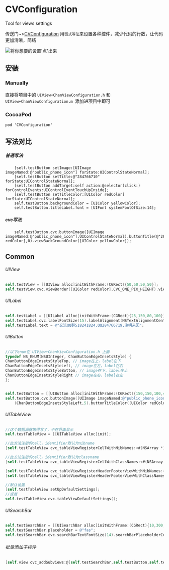 # CVConfiguration
Tool for views settings

传送门~>[CVConfiguration](https://github.com/Chan4iOS/CVConfiguration)
用`链式写法`来设置各种控件，减少代码的行数，让代码更加清晰，简结

![将你想要的设置'点'出来](http://upload-images.jianshu.io/upload_images/2170902-e5a4dd2a99348048.gif?imageMogr2/auto-orient/strip)
## 安装

### Manually
直接将项目中的  `UIView+ChanViewConfiguration.h` 和 `UIView+ChanViewConfiguration.m `添加进项目中即可

### CocoaPod
```
pod 'CVConfiguration'
```

## 写法对比
##### 普通写法
```
    [self.testButton setImage:[UIImage imageNamed:@"public_phone_icon"] forState:UIControlStateNormal];
    [self.testButton setTitle:@"284766710" forState:UIControlStateNormal];
    [self.testButton addTarget:self action:@selector(click:) forControlEvents:UIControlEventTouchUpInside];
    [self.testButton setTitleColor:[UIColor redColor] forState:UIControlStateNormal];
    self.testButton.backgroundColor = [UIColor yellowColor];
    self.testButton.titleLabel.font = [UIFont systemFontOfSize:14];
```

##### cvc写法
```
    self.testButton.cvc.buttonImage([UIImage imageNamed:@"public_phone_icon"],UIControlStateNormal).buttonTitle(@"284766710",0).buttonResponse(self,@selector(click:),UIControlEventTouchUpInside).buttonTitleFontSize(14).buttonTitleColor([UIColor redColor],0).viewBackGroundColor([UIColor yellowColor]);
```


## Common
###### UIView
```objectivec
self.testView = [[UIView alloc]initWithFrame:(CGRect){50,50,50,50}];
self.testView.cvc.viewBorder([UIColor redColor],CVC_ONE_PIX_HEIGHT).viewCornerRatioToHeight(0.5).viewBackGroundColor([UIColor yellowColor]);
```

###### UILabel
```objectivec
self.testLabel = [[UILabel alloc]initWithFrame:(CGRect){25,150,80,100}];
self.testLabel.cvc.labelFontSize(15).labelAlignment(NSTextAlignmentCenter).labelTextColor([UIColor blueColor]).labelNumOfLines(0).viewBackGroundColor([UIColor cyanColor]);
self.testLabel.text = @"交流QQ群518241824,QQ284766719,注明来因";
```

###### UIButton
```objectivec
//以下enum在 UIView+ChanViewConfiguration.h 上面
typedef NS_ENUM(NSUInteger, ChanButtonEdgeInsetsStyle) {
ChanButtonEdgeInsetsStyleTop, // image在上，label在下
ChanButtonEdgeInsetsStyleLeft, // image在左，label在右
ChanButtonEdgeInsetsStyleBottom, // image在下，label在上
ChanButtonEdgeInsetsStyleRight // image在右，label在左
};


self.testButton = [[UIButton alloc]initWithFrame:(CGRect){150,150,100,40}];
self.testButton.cvc.buttonImage([UIImage imageNamed:@"public_phone_icon"],UIControlStateNormal).buttonTitle(@"284766710",0).buttonResponse(self,@selector(click:),UIControlEventTouchUpInside).buttonTitleFontSize(14).buttonLayoutContent
    (ChanButtonEdgeInsetsStyleLeft,5).buttonTitleColor([UIColor redColor],0).viewBackGroundColor([UIColor yellowColor]);
```
###### UITableView
```objectivec
//这个数据源就懒得写了，不在界面显示
self.testTableView = [[UITableView alloc]init];

//此方法注册的cell，identifier默认为nibname
[self.testTableView cvc_tableViewRegisterCellWithNibNames:<#(NSArray *)#>]

//此方法注册的cell，identifier默认为classname
[self.testTableView cvc_tableViewRegisterCellWithClassNames:<#(NSArray *)#>]

[self.testTableView cvc_tableViewRegisterHeaderFooterViewWithNibNames:<#(NSArray *)#>]
[self.testTableView cvc_tableViewRegisterHeaderFooterViewWithClassNames:<#(NSArray *)#>]

//默认设置    
[self.testTableView setUpDefaultSettings];
//或者
self.testTableView.cvc.tableViewDefaultSettings();
```
###### UISearchBar
```objectivec
self.testSearchBar = [[UISearchBar alloc]initWithFrame:(CGRect){10,300,200,40}];
self.testSearchBar.placeholder = @"fas";
self.testSearchBar.cvc.searchBarTextFontSize(14).searchBarPlaceholderColor([UIColor blueColor]).searchBarTextColor([UIColor redColor]);
```

###### 批量添加子控件
```objectivec
[self.view cvc_addSubviews:@[self.testSearchBar,self.testButton,self.testView,self.testLabel]];
```
